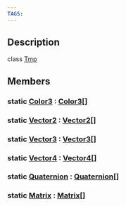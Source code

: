 ```yaml
---
TAGS:
---
```

## Description

class [Tmp](/classes/2.4/Tmp)



## Members

### static [Color3](/classes/2.4/Color3) : [Color3](/classes/2.4/Color3)[]



### static [Vector2](/classes/2.4/Vector2) : [Vector2](/classes/2.4/Vector2)[]



### static [Vector3](/classes/2.4/Vector3) : [Vector3](/classes/2.4/Vector3)[]



### static [Vector4](/classes/2.4/Vector4) : [Vector4](/classes/2.4/Vector4)[]



### static [Quaternion](/classes/2.4/Quaternion) : [Quaternion](/classes/2.4/Quaternion)[]



### static [Matrix](/classes/2.4/Matrix) : [Matrix](/classes/2.4/Matrix)[]



